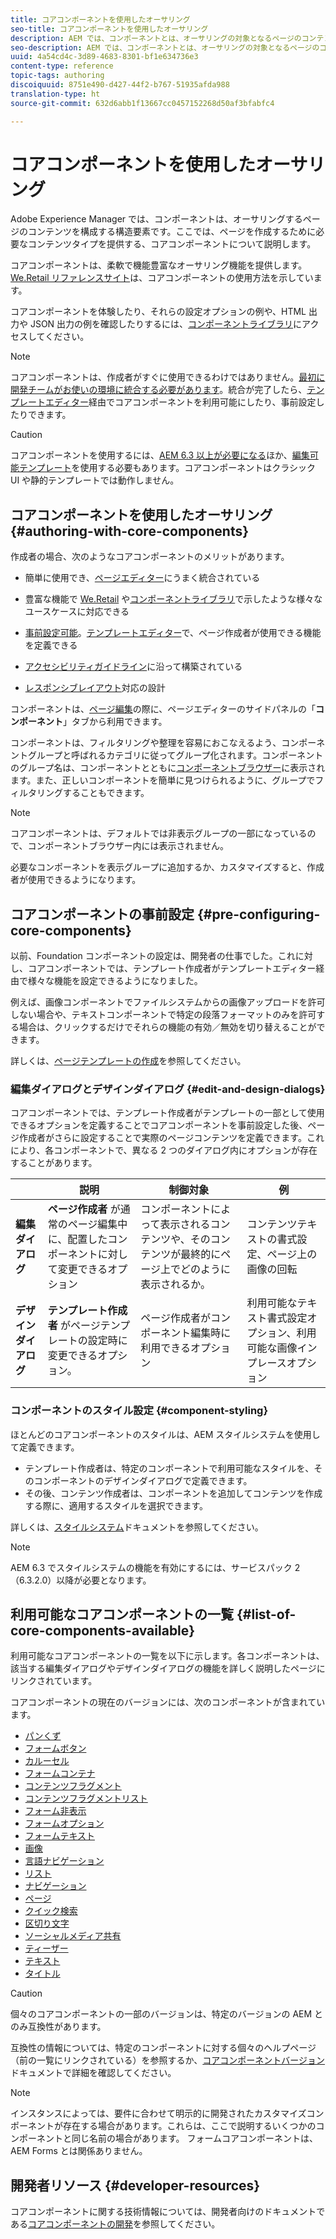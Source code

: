 ```yaml
---
title: コアコンポーネントを使用したオーサリング
seo-title: コアコンポーネントを使用したオーサリング
description: AEM では、コンポーネントとは、オーサリングの対象となるページのコンテンツを構成する構造要素のことです。コアコンポーネントは、柔軟で機能豊富なオーサリング機能を提供します。
seo-description: AEM では、コンポーネントとは、オーサリングの対象となるページのコンテンツを構成する構造要素のことです。コアコンポーネントは、柔軟で機能豊富なオーサリング機能を提供します。
uuid: 4a54cd4c-3d89-4683-8301-bf1e634736e3
content-type: reference
topic-tags: authoring
discoiquuid: 8751e490-d427-44f2-b767-51935afda988
translation-type: ht
source-git-commit: 632d6abb1f13667cc0457152268d50af3bfabfc4

---
```



# コアコンポーネントを使用したオーサリング

Adobe Experience Manager では、コンポーネントは、オーサリングするページのコンテンツを構成する構造要素です。ここでは、ページを作成するために必要なコンテンツタイプを提供する、コアコンポーネントについて説明します。

コアコンポーネントは、柔軟で機能豊富なオーサリング機能を提供します。[We.Retail リファレンスサイト](https://helpx.adobe.com/jp/experience-manager/6-5/sites/developing/using/we-retail.html)は、コアコンポーネントの使用方法を示しています。

コアコンポーネントを体験したり、それらの設定オプションの例や、HTML 出力や JSON 出力の例を確認したりするには、[コンポーネントライブラリ](http://opensource.adobe.com/aem-core-wcm-components/library/content-fragment.html)にアクセスしてください。

>[!NOTE]
>
>コアコンポーネントは、作成者がすぐに使用できるわけではありません。[最初に開発チームがお使いの環境に統合する必要があります](using.md)。統合が完了したら、[テンプレートエディター](https://helpx.adobe.com/jp/experience-manager/6-5/sites/authoring/using/templates.html)経由でコアコンポーネントを利用可能にしたり、事前設定したりできます。

>[!CAUTION]
>
>コアコンポーネントを使用するには、[AEM 6.3 以上が必要になる](versions.md)ほか、[編集可能テンプレート](https://helpx.adobe.com/jp/experience-manager/6-5/sites/authoring/using/templates.html)を使用する必要もあります。コアコンポーネントはクラシック UI や静的テンプレートでは動作しません。

## コアコンポーネントを使用したオーサリング {#authoring-with-core-components}

作成者の場合、次のようなコアコンポーネントのメリットがあります。

* 簡単に使用でき、[ページエディター](https://helpx.adobe.com/jp/experience-manager/6-5/sites/authoring/using/editing-content.html)にうまく統合されている

* 豊富な機能で [We.Retail](https://helpx.adobe.com/jp/experience-manager/6-5/sites/developing/using/we-retail.html) や[コンポーネントライブラリ](http://opensource.adobe.com/aem-core-wcm-components/library/content-fragment.html)で示したような様々なユースケースに対応できる

* [事前設定可能](#pre-configuring-core-components)。[テンプレートエディター](https://helpx.adobe.com/jp/experience-manager/6-5/sites/authoring/using/templates.html)で、ページ作成者が使用できる機能を定義できる

* [アクセシビリティガイドライン](https://helpx.adobe.com/jp/experience-manager/6-5/managing/using/web-accessibility.html)に沿って構築されている

* [レスポンシブレイアウト](https://helpx.adobe.com/jp/experience-manager/6-5/sites/authoring/using/responsive-layout.html)対応の設計

コンポーネントは、[ページ編集](https://helpx.adobe.com/jp/experience-manager/6-5/sites/authoring/using/editing-content.html)の際に、ページエディターのサイドパネルの「**コンポーネント**」タブから利用できます。

コンポーネントは、フィルタリングや整理を容易におこなえるよう、コンポーネントグループと呼ばれるカテゴリに従ってグループ化されます。コンポーネントのグループ名は、コンポーネントとともに[コンポーネントブラウザー](https://helpx.adobe.com/jp/experience-manager/6-5/sites/authoring/using/editing-content.html)に表示されます。また、正しいコンポーネントを簡単に見つけられるように、グループでフィルタリングすることもできます。

>[!NOTE]
>
>コアコンポーネントは、デフォルトでは非表示グループの一部になっているので、コンポーネントブラウザー内には表示されません。
>
>必要なコンポーネントを表示グループに追加するか、カスタマイズすると、作成者が使用できるようになります。

## コアコンポーネントの事前設定 {#pre-configuring-core-components}

以前、Foundation コンポーネントの設定は、開発者の仕事でした。これに対し、コアコンポーネントでは、テンプレート作成者がテンプレートエディター経由で様々な機能を設定できるようになりました。

例えば、画像コンポーネントでファイルシステムからの画像アップロードを許可しない場合や、テキストコンポーネントで特定の段落フォーマットのみを許可する場合は、クリックするだけでそれらの機能の有効／無効を切り替えることができます。

詳しくは、[ページテンプレートの作成](https://helpx.adobe.com/jp/experience-manager/6-5/sites/authoring/using/templates.html)を参照してください。

### 編集ダイアログとデザインダイアログ {#edit-and-design-dialogs}

コアコンポーネントでは、テンプレート作成者がテンプレートの一部として使用できるオプションを定義することでコアコンポーネントを事前設定した後、ページ作成者がさらに設定することで実際のページコンテンツを定義できます。これにより、各コンポーネントで、異なる 2 つのダイアログ内にオプションが存在することがあります。

|  | 説明 | 制御対象 | 例 |
|--- |--- |--- |--- |
| **編集ダイアログ** | **ページ作成者** が通常のページ編集中に、配置したコンポーネントに対して変更できるオプション | コンポーネントによって表示されるコンテンツや、そのコンテンツが最終的にページ上でどのように表示されるか。 | コンテンツテキストの書式設定、ページ上の画像の回転 |
| **デザインダイアログ** | **テンプレート作成者** がページテンプレートの設定時に変更できるオプション。 | ページ作成者がコンポーネント編集時に利用できるオプション | 利用可能なテキスト書式設定オプション、利用可能な画像インプレースオプション |

### コンポーネントのスタイル設定 {#component-styling}

ほとんどのコアコンポーネントのスタイルは、AEM スタイルシステムを使用して定義できます。

* テンプレート作成者は、特定のコンポーネントで利用可能なスタイルを、そのコンポーネントのデザインダイアログで定義できます。
* その後、コンテンツ作成者は、コンポーネントを追加してコンテンツを作成する際に、適用するスタイルを選択できます。

詳しくは、[スタイルシステム](https://helpx.adobe.com/jp/experience-manager/6-5/sites/authoring/using/style-system.html)ドキュメントを参照してください。

>[!NOTE]
>
>AEM 6.3 でスタイルシステムの機能を有効にするには、サービスパック 2（6.3.2.0）以降が必要となります。

## 利用可能なコアコンポーネントの一覧 {#list-of-core-components-available}

利用可能なコアコンポーネントの一覧を以下に示します。各コンポーネントは、該当する編集ダイアログやデザインダイアログの機能を詳しく説明したページにリンクされています。

コアコンポーネントの現在のバージョンには、次のコンポーネントが含まれています。

* [パンくず](breadcrumb.md)
* [フォームボタン](form-button.md)
* [カルーセル](carousel.md)
* [フォームコンテナ](form-container.md)
* [コンテンツフラグメント](content-fragment-component.md)
* [コンテンツフラグメントリスト](content-fragment-list.md)
* [フォーム非表示](form-hidden.md)
* [フォームオプション](form-options.md)
* [フォームテキスト](form-text.md)
* [画像](image.md)
* [言語ナビゲーション](language-navigation.md)
* [リスト](list.md)
* [ナビゲーション](navigation.md)
* [ページ](page.md)
* [クイック検索](quick-search.md)
* [区切り文字](separator.md)
* [ソーシャルメディア共有](sharing.md)
* [ティーザー](teaser.md)
* [テキスト](text.md)
* [タイトル](title.md)

>[!CAUTION]
>
>個々のコアコンポーネントの一部のバージョンは、特定のバージョンの AEM とのみ互換性があります。
>
>互換性の情報については、特定のコンポーネントに対する個々のヘルプページ（前の一覧にリンクされている）を参照するか、[コアコンポーネントバージョン](versions.md)ドキュメントで詳細を確認してください。

>[!NOTE]
>
>インスタンスによっては、要件に合わせて明示的に開発されたカスタマイズコンポーネントが存在する場合があります。これらは、ここで説明するいくつかのコンポーネントと同じ名前の場合があります。
>フォームコアコンポーネントは、AEM Forms とは関係ありません。

## 開発者リソース {#developer-resources}

コアコンポーネントに関する技術情報については、開発者向けのドキュメントである[コアコンポーネントの開発](developing.md)を参照してください。
